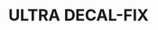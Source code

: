 ---
title: "ULTRA DECAL-FIX"
price: "650" 
desc: "Dekal fiks"
img_path: "/assets/img/A.MIG-2030.jpg"
brand: AMMO
available: true
special_offer: false
new: false
soon: false
cat: "Alat-i-dodaci"
subcat: "AL-AMMO"
subsubcat: "Alati-lepkovi-i-hemija"
sifra: "A.MIG-2030"
---